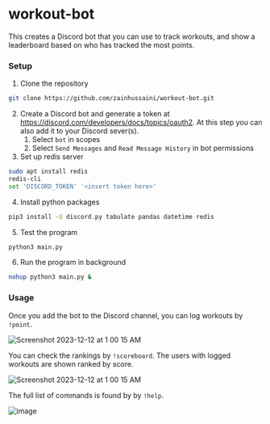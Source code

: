 # workout-bot

This creates a Discord bot that you can use to track workouts, and show a leaderboard based on who has tracked the most points.

### Setup
1. Clone the repository
```bash
git clone https://github.com/zainhussaini/workout-bot.git
```

2. Create a Discord bot and generate a token at https://discord.com/developers/docs/topics/oauth2. At this step you can also add it to your Discord sever(s).
   1. Select `bot` in scopes
   2. Select `Send Messages` and `Read Message History` in bot permissions
3. Set up redis server
```bash
sudo apt install redis
redis-cli
set 'DISCORD_TOKEN' '<insert token here>'
```
4. Install python packages
```bash
pip3 install -U discord.py tabulate pandas datetime redis
```
5. Test the program
```bash
python3 main.py
```
6. Run the program in background
```bash
nohup python3 main.py &
```

### Usage

Once you add the bot to the Discord channel, you can log workouts by `!point`.

![Screenshot 2023-12-12 at 1 00 15 AM](https://github.com/zainhussaini/workout-bot/assets/6494905/370954ec-c4ea-4658-bb73-68714b7783b8)

You can check the rankings by `!scoreboard`. The users with logged workouts are shown ranked by score.

![Screenshot 2023-12-12 at 1 00 15 AM](https://github.com/zainhussaini/workout-bot/assets/6494905/7bd6b7b5-ffe4-4e67-a7e2-54249a60b0c0)

The full list of commands is found by by `!help`.

![image](https://github.com/zainhussaini/workout-bot/assets/6494905/bd911ab2-4598-4853-a83f-99dbe052a1a1)
